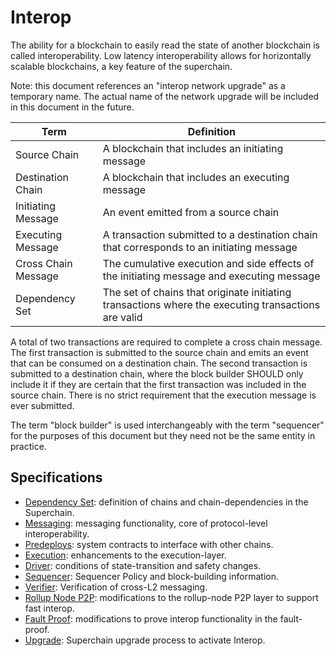 <!-- DOCTOC SKIP -->

# Interop

The ability for a blockchain to easily read the state of another blockchain is called interoperability.
Low latency interoperability allows for horizontally scalable blockchains, a key feature of the superchain.

Note: this document references an "interop network upgrade" as a temporary name. The actual name of the
network upgrade will be included in this document in the future.

| Term                | Definition                                                                                          |
|---------------------|-----------------------------------------------------------------------------------------------------|
| Source Chain        | A blockchain that includes an initiating message                                                    |
| Destination Chain   | A blockchain that includes an executing message                                                     |
| Initiating Message  | An event emitted from a source chain                                                                |
| Executing Message   | A transaction submitted to a destination chain that corresponds to an initiating message            |
| Cross Chain Message | The cumulative execution and side effects of the initiating message and executing message           |
| Dependency Set      | The set of chains that originate initiating transactions where the executing transactions are valid |

A total of two transactions are required to complete a cross chain message.
The first transaction is submitted to the source chain and emits an event that can be consumed on a destination chain.
The second transaction is submitted to a destination chain, where the block builder SHOULD only include it if they are
certain that the first transaction was included in the source chain.
There is no strict requirement that the execution message is ever submitted.

The term "block builder" is used interchangeably with the term "sequencer" for the purposes of this document but
they need not be the same entity in practice.

## Specifications

- [Dependency Set](./dependency_set.md): definition of chains and chain-dependencies in the Superchain.
- [Messaging](./messaging.md): messaging functionality, core of protocol-level interoperability.
- [Predeploys](./predeploys.md): system contracts to interface with other chains.
- [Execution](./execution.md): enhancements to the execution-layer.
- [Driver](./driver.md): conditions of state-transition and safety changes.
- [Sequencer](./sequencer.md): Sequencer Policy and block-building information.
- [Verifier](./verifier.md): Verification of cross-L2 messaging.
- [Rollup Node P2P](./rollup_node_p2p.md): modifications to the rollup-node P2P layer to support fast interop.
- [Fault Proof](./fault_proof.md): modifications to prove interop functionality in the fault-proof.
- [Upgrade](./upgrade.md): Superchain upgrade process to activate Interop.
